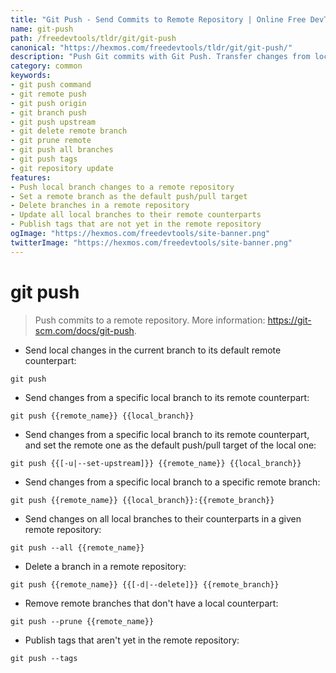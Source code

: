 ```yaml
---
title: "Git Push - Send Commits to Remote Repository | Online Free DevTools by Hexmos"
name: git-push
path: /freedevtools/tldr/git/git-push
canonical: "https://hexmos.com/freedevtools/tldr/git/git-push/"
description: "Push Git commits with Git Push. Transfer changes from local to remote repositories, manage branches, and update remote origins. Free online tool, no registration required."
category: common
keywords:
- git push command
- git remote push
- git push origin
- git branch push
- git push upstream
- git delete remote branch
- git prune remote
- git push all branches
- git push tags
- git repository update
features:
- Push local branch changes to a remote repository
- Set a remote branch as the default push/pull target
- Delete branches in a remote repository
- Update all local branches to their remote counterparts
- Publish tags that are not yet in the remote repository
ogImage: "https://hexmos.com/freedevtools/site-banner.png"
twitterImage: "https://hexmos.com/freedevtools/site-banner.png"
---
```


# git push

> Push commits to a remote repository.
> More information: <https://git-scm.com/docs/git-push>.

- Send local changes in the current branch to its default remote counterpart:

`git push`

- Send changes from a specific local branch to its remote counterpart:

`git push {{remote_name}} {{local_branch}}`

- Send changes from a specific local branch to its remote counterpart, and set the remote one as the default push/pull target of the local one:

`git push {{[-u|--set-upstream]}} {{remote_name}} {{local_branch}}`

- Send changes from a specific local branch to a specific remote branch:

`git push {{remote_name}} {{local_branch}}:{{remote_branch}}`

- Send changes on all local branches to their counterparts in a given remote repository:

`git push --all {{remote_name}}`

- Delete a branch in a remote repository:

`git push {{remote_name}} {{[-d|--delete]}} {{remote_branch}}`

- Remove remote branches that don't have a local counterpart:

`git push --prune {{remote_name}}`

- Publish tags that aren't yet in the remote repository:

`git push --tags`
